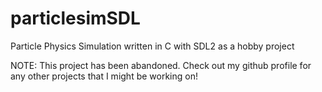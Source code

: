 # particlesimSDL
Particle Physics Simulation written in C with SDL2 as a hobby project

NOTE: This project has been abandoned. Check out my github profile for any other projects that I might be working on!
